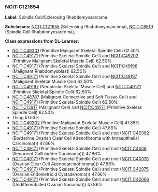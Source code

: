
### [NCIT:C121654](http://purl.obolibrary.org/obo/NCIT_C121654)
**Label:** Spindle Cell/Sclerosing Rhabdomyosarcoma

**Subclasses:** [NCIT:C121655](http://purl.obolibrary.org/obo/NCIT_C121655) (Sclerosing Rhabdomyosarcoma), [NCIT:C6519](http://purl.obolibrary.org/obo/NCIT_C6519) (Spindle Cell Rhabdomyosarcoma), 

**Class expressions from DL-Learner:**

- [NCIT:C49201](http://purl.obolibrary.org/obo/NCIT_C49201) (Primitive Malignant Skeletal Spindle Cell) 62.50%
- [NCIT:C49171](http://purl.obolibrary.org/obo/NCIT_C49171) (Primitive Skeletal Spindle Cell) and [NCIT:C49202](http://purl.obolibrary.org/obo/NCIT_C49202) (Primitive Malignant Skeletal Muscle Cell) 62.50%
- [NCIT:C49171](http://purl.obolibrary.org/obo/NCIT_C49171) (Primitive Skeletal Spindle Cell) and [NCIT:C49198](http://purl.obolibrary.org/obo/NCIT_C49198) (Malignant Rhabdomyoblast) 62.50%
- [NCIT:C49171](http://purl.obolibrary.org/obo/NCIT_C49171) (Primitive Skeletal Spindle Cell) and [NCIT:C49197](http://purl.obolibrary.org/obo/NCIT_C49197) (Malignant Skeletal Muscle Cell) 62.50%
- [NCIT:C49167](http://purl.obolibrary.org/obo/NCIT_C49167) (Neoplastic Skeletal Muscle Cell) and [NCIT:C49171](http://purl.obolibrary.org/obo/NCIT_C49171) (Primitive Skeletal Spindle Cell) 62.50%
- [NCIT:C48787](http://purl.obolibrary.org/obo/NCIT_C48787) (Malignant Connective and Soft Tissue Cell) and [NCIT:C49171](http://purl.obolibrary.org/obo/NCIT_C49171) (Primitive Skeletal Spindle Cell) 62.50%
- [NCIT:C12917](http://purl.obolibrary.org/obo/NCIT_C12917) (Malignant Cell) and [NCIT:C49171](http://purl.obolibrary.org/obo/NCIT_C49171) (Primitive Skeletal Spindle Cell) 62.50%
- Thing 51.63%
- [NCIT:C49202](http://purl.obolibrary.org/obo/NCIT_C49202) (Primitive Malignant Skeletal Muscle Cell) 47.86%
- [NCIT:C49171](http://purl.obolibrary.org/obo/NCIT_C49171) (Primitive Skeletal Spindle Cell) 47.86%
- [NCIT:C49171](http://purl.obolibrary.org/obo/NCIT_C49171) (Primitive Skeletal Spindle Cell) and (not ([NCIT:C40082](http://purl.obolibrary.org/obo/NCIT_C40082) (Borderline Ovarian Clear Cell Adenofibroma with Intraepithelial Carcinoma))) 47.86%
- [NCIT:C49171](http://purl.obolibrary.org/obo/NCIT_C49171) (Primitive Skeletal Spindle Cell) and (not ([NCIT:C4008](http://purl.obolibrary.org/obo/NCIT_C4008) (Recurrent Gallbladder Carcinoma))) 47.86%
- [NCIT:C49171](http://purl.obolibrary.org/obo/NCIT_C49171) (Primitive Skeletal Spindle Cell) and (not ([NCIT:C40079](http://purl.obolibrary.org/obo/NCIT_C40079) (Ovarian Clear Cell Adenocarcinofibroma))) 47.86%
- [NCIT:C49171](http://purl.obolibrary.org/obo/NCIT_C49171) (Primitive Skeletal Spindle Cell) and (not ([NCIT:C40075](http://purl.obolibrary.org/obo/NCIT_C40075) (Ovarian Endometrioid Cystadenoma))) 47.86%
- [NCIT:C49171](http://purl.obolibrary.org/obo/NCIT_C49171) (Primitive Skeletal Spindle Cell) and (not ([NCIT:C40066](http://purl.obolibrary.org/obo/NCIT_C40066) (Undifferentiated Ovarian Sarcoma))) 47.86%



